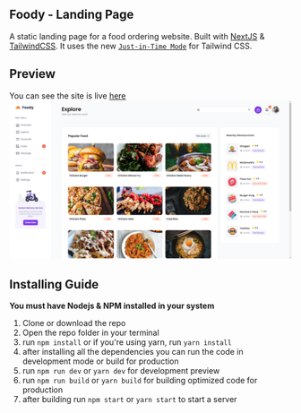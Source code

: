 ## Foody - Landing Page
A static landing page for a food ordering website. Built with [NextJS](https://nextjs.org/) & [TailwindCSS](https://tailwindcss.com/). It uses the new [`Just-in-Time Mode`](https://tailwindcss.com/docs/just-in-time-mode) for Tailwind CSS.

## Preview
You can see the site is live [here](https://foody-nextjs.vercel.app/)
![enter image description here](https://raw.githubusercontent.com/rhythmsaha/foody-homepage-design/33d380e61a34cc72fda38d37a78e973bc2193fcf/Screenshot%20%2819%29.png)

## Installing Guide
**You must have Nodejs & NPM installed in your system**
 1. Clone or download the repo
 2. Open the repo folder in your terminal
 3. run `npm install` or  if you're using yarn, run `yarn install`
 4. after installing all the dependencies you can run the code in development mode or build for production
 5. run `npm run dev` or `yarn dev` for development preview
 6. run `npm run build` or `yarn build` for building optimized code for production
 7. after building run `npm start` or `yarn start` to start a server


